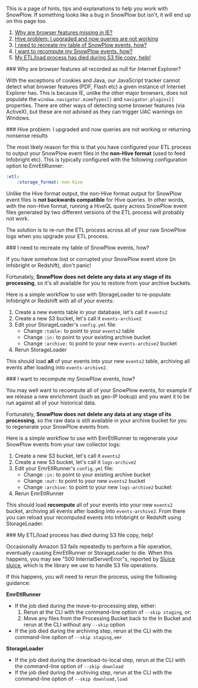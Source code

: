 This is a page of hints, tips and explanations to help you work with SnowPlow. If something looks like a bug in SnowPlow but isn't, it will end up on this page too.

1. [Why are browser features missing in IE?](#ie-features)
2. [Hive problem: I upgraded and now queries are not working](#non-hive-format-upgrade)
3. [I need to recreate my table of SnowPlow events, how?](#rebuild-database)
4. [I want to recompute my SnowPlow events, how?](#recompute-events)
5. [My ETL/load process has died during S3 file copy, help!](#s3-filecopy)

<a name="ie-features"/>
### Why are browser features all recorded as null for Internet Explorer?

With the exceptions of cookies and Java, our JavaScript tracker cannot detect what browser features (PDF, Flash etc) a given instance of Internet Explorer has. This is because IE, unlike the other major browsers, does not populate the `window.navigator.mimeTypes[]` and `navigator.plugins[]` properties. There are other ways of detecting some browser features (via ActiveX), but these are not advised as they can trigger UAC warnings on Windows.

<a name="non-hive-format-upgrade"/>
### Hive problem: I upgraded and now queries are not working or returning nonsense results

The most likely reason for this is that you have configured your ETL process to output your SnowPlow event files in the **non-Hive format** (used to feed Infobright etc). This is typically configured with the following configuration option to EmrEtlRunner:

```yaml
:etl:
    :storage_format: non-hive
```

Unlike the Hive format output, the non-Hive format output for SnowPlow event files is **not backwards compatible** for Hive queries. In other words, with the non-Hive format, running a HiveQL query across SnowPlow event files generated by two different versions of the ETL process will probably not work.

The solution is to re-run the ETL process across all of your raw SnowPlow logs when you upgrade your ETL process.

<a name="rebuild-database"/>
###  I need to recreate my table of SnowPlow events, how?

If you have somehow lost or corrupted your SnowPlow event store (in Infobright or Redshift), don't panic! 

Fortunately, **SnowPlow does not delete any data at any stage of its processing**, so it's all available for you to restore from your archive buckets. 

Here is a simple workflow to use with StorageLoader to re-populate Infobright or Redshift with all of your events:

1. Create a new events table in your database, let's call it `events2`
2. Create a new S3 bucket, let's call it `events-archive2`
3. Edit your StorageLoader's `config.yml` file:
   * Change `:table:` to point to your `events2` table
   * Change `:in:` to point to your existing archive bucket
   * Change `:archive:` to point to your new `events-archive2` bucket
4. Rerun StorageLoader

This should load **all** of your events into your new `events2` table, archiving all events after loading into `events-archive2`.

<a name="recompute-events"/>
###  I want to recompute my SnowPlow events, how?

You may well want to recompute all of your SnowPlow events, for example if we release a new enrichment (such as geo-IP lookup) and you want it to be run against all of your historical data.

Fortunately, **SnowPlow does not delete any data at any stage of its processing**, so the raw data is still available in your archive bucket for you to regenerate your SnowPlow events from. 

Here is a simple workflow to use with EmrEtlRunner to regenerate your SnowPlow events from your raw collector logs:

1. Create a new S3 bucket, let's call it `events2`
2. Create a new S3 bucket, let's call it `logs-archive2`
3. Edit your EmrEtlRunner's `config.yml` file:
   * Change `:in:` to point to your existing archive bucket
   * Change `:out:` to point to your new `events2` bucket
   * Change `:archive:` to point to your new `logs-archive2` bucket
4. Rerun EmrEtlRunner

This should load **recompute** all of your events into your new `events2` bucket, archiving all events after loading into `events-archive2`. From there you can reload your recomputed events into Infobright or Redshift using StorageLoader.

<a name="s3-filecopy"/>
###  My ETL/load process has died during S3 file copy, help!

Occasionally Amazon S3 fails repeatedly to perform a file operation, eventually causing EmrEtlRunner or StorageLoader to die. When this happens, you may see "500 InternalServerError"s, reported by [Sluice] [sluice], which is the library we use to handle S3 file operations.

If this happens, you will need to rerun the process, using the following guidance:

**EmrEtlRunner**

* If the job died during the move-to-processing step, either:
  1. Rerun at the CLI with the command-line option of `--skip staging`, or:
  2. Move any files from the Processing Bucket back to the In Bucket and rerun at the CLI without any `--skip` option 
* If the job died during the archiving step, rerun at the CLI with the command-line option of `--skip staging,emr`

**StorageLoader**

* If the job died during the download-to-local step, rerun at the CLI with the command-line option of `--skip download`
* If the job died during the archiving step, rerun at the CLI with the command-line option of `--skip download,load`

[rvm]: https://rvm.io/
[rvmrc]: https://rvm.io/workflow/rvmrc/
[bundler]: https://gembundler.com

[sluice]: https://github.com/snowplow/sluice